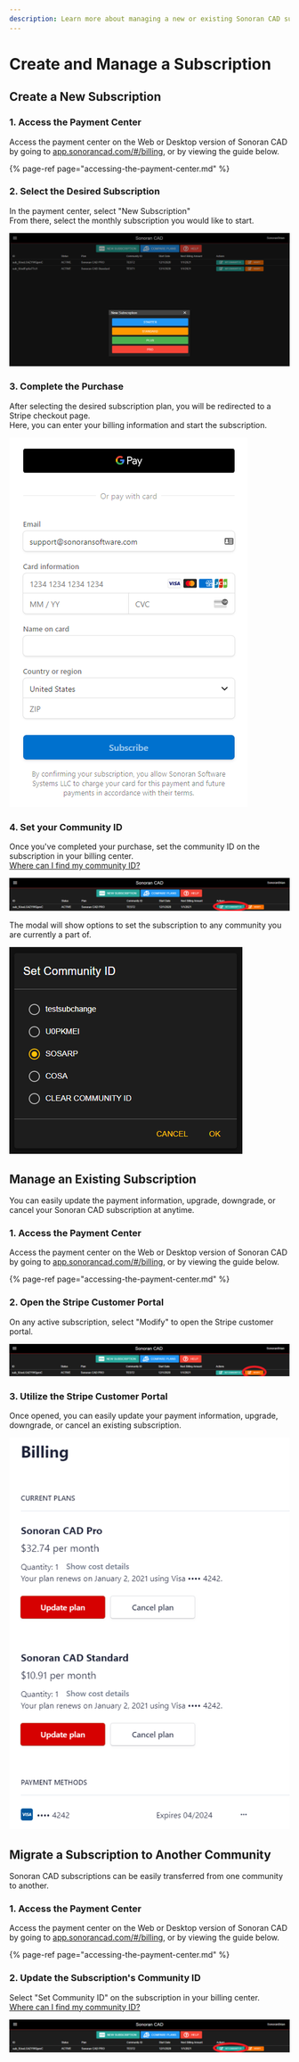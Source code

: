 ```yaml
---
description: Learn more about managing a new or existing Sonoran CAD subscription.
---
```


# Create and Manage a Subscription

## Create a New Subscription

### 1. Access the Payment Center

Access the payment center on the Web or Desktop version of Sonoran CAD by going to [app.sonorancad.com/\#/billing](https://app.sonorancad.com/#/billing), or by viewing the guide below.

{% page-ref page="accessing-the-payment-center.md" %}

### 2. Select the Desired Subscription

In the payment center, select "New Subscription"  
From there, select the monthly subscription you would like to start.

![Sonoran CAD - Payment Center Selection](../../.gitbook/assets/image%20%2870%29.png)

### 3. Complete the Purchase

After selecting the desired subscription plan, you will be redirected to a Stripe checkout page.  
Here, you can enter your billing information and start the subscription.

![Sonoran CAD - Stripe Checkout](../../.gitbook/assets/image%20%2872%29.png)

### 4. Set your Community ID

Once you've completed your purchase, set the community ID on the subscription in your billing center.  
[Where can I find my community ID?](../../tutorials/getting-started/finding-your-community-id-and-authentication-code.md)

![Sonoran CAD Payment Center - Set Community ID](../../.gitbook/assets/image%20%2878%29.png)

The modal will show options to set the subscription to any community you are currently a part of.

![Payment Center - Set Community ID Prompt](../../.gitbook/assets/image%20%28108%29.png)

## Manage an Existing Subscription

You can easily update the payment information, upgrade, downgrade, or cancel your Sonoran CAD subscription at anytime.

### 1. Access the Payment Center

Access the payment center on the Web or Desktop version of Sonoran CAD by going to [app.sonorancad.com/\#/billing](https://app.sonorancad.com/#/billing), or by viewing the guide below.

{% page-ref page="accessing-the-payment-center.md" %}

### 2. Open the Stripe Customer Portal

On any active subscription, select "Modify" to open the Stripe customer portal.

![Sonoran CAD Payment Center - Modify Subscription](../../.gitbook/assets/image%20%2875%29.png)

### 3. Utilize the Stripe Customer Portal

Once opened, you can easily update your payment information, upgrade, downgrade, or cancel an existing subscription.

![Sonoran CAD - Stripe Customer Portal](../../.gitbook/assets/image%20%2871%29.png)

## Migrate a Subscription to Another Community

Sonoran CAD subscriptions can be easily transferred from one community to another.

### 1. Access the Payment Center

Access the payment center on the Web or Desktop version of Sonoran CAD by going to [app.sonorancad.com/\#/billing](https://app.sonorancad.com/#/billing), or by viewing the guide below.

{% page-ref page="accessing-the-payment-center.md" %}

### 2. Update the Subscription's Community ID

Select "Set Community ID" on the subscription in your billing center.  
[Where can I find my community ID?](../../tutorials/getting-started/finding-your-community-id-and-authentication-code.md)

![Sonoran CAD Payment Center - Set Community ID](../../.gitbook/assets/image%20%2878%29%20%281%29.png)

